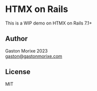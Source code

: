# HTMX on Rails

This is a WIP demo on HTMX on Rails 7.1+

## Author

Gaston Morixe 2023\
gaston@gastonmorixe.com

## License

MIT
